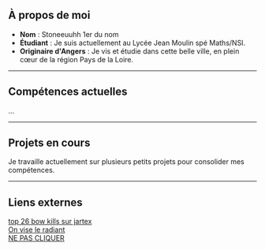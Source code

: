 ##  **À propos de moi**
-  **Nom** : Stoneeuuhh 1er du nom
-  **Étudiant** : Je suis actuellement au Lycée Jean Moulin spé Maths/NSI.
-  **Originaire d'Angers** : Je vis et étudie dans cette belle ville, en plein cœur de la région Pays de la Loire.

---

##  **Compétences actuelles**

...

---

##  **Projets en cours**
Je travaille actuellement sur plusieurs petits projets pour consolider mes compétences. 

---

## **Liens externes**
[top 26 bow kills sur jartex](https://stats.jartexnetwork.com/player/matthias789/bedwars)<br>
[On vise le radiant](https://tracker.gg/valorant/profile/riot/Stoneeuuhh%230001/overview?season=all)<br>
[NE PAS CLIQUER](https://www.youtube.com/watch?v=dQw4w9WgXcQ)

